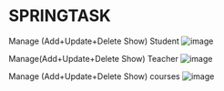 # SPRINGTASK
Manage (Add+Update+Delete Show) Student
![image](https://user-images.githubusercontent.com/57791437/171447966-dcb94eb4-277e-4d26-9560-aa267c8c8060.png)

 Manage(Add+Update+Delete Show) Teacher
![image](https://user-images.githubusercontent.com/57791437/171448264-3b0b2e06-dc11-426f-af38-f92e57c865ff.png)

Manage (Add+Update+Delete Show) courses
![image](https://user-images.githubusercontent.com/57791437/171448386-7603cbfd-3357-4b7d-b08a-56bf0de40cb5.png)
